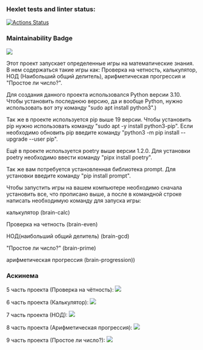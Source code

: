 ### Hexlet tests and linter status:
[![Actions Status](https://github.com/Xrustic/python-project-49/actions/workflows/hexlet-check.yml/badge.svg)](https://github.com/Xrustic/python-project-49/actions)

### Maintainability Badge
<a href="https://codeclimate.com/github/Xrustic/python-project-49/maintainability"><img src="https://api.codeclimate.com/v1/badges/368258a69f6567c3d242/maintainability" /></a>

Этот проект запускает определенные игры на математические знания. В нем содержаться такие игры как: Проверка на четность, калькулятор, НОД (Наибольший общий делитель), арифметическая прогрессия и "Простое ли число?".

Для создания данного проекта использовался Python версии 3.10. Чтобы установить последнюю версию, да и вообще Python, нужно использовать вот эту команду "sudo apt install python3".)

Так же в проекте используется pip выше 19 версии. Чтобы установить pip нужно использовать команду "sudo apt -y install python3-pip". Если необходимо обновить pip введите команду "python3 -m pip install --upgrade --user pip".

Ещё в проекте используется poetry выше версии 1.2.0. Для установки poetry необходимо ввести команду "pipx install poetry".

Так же вам потребуется установленная библиотека prompt. Для установки введите команду "pip install prompt".

Чтобы запустить игры на вашем компьютере необходимо сначала установить все, что прописано выше, а после в командной строке написать необходимую команду для запуска игры:

калькулятор (brain-calc)

Проверка на четность (brain-even)

НОД(наибольший общий делитель) (brain-gcd)

"Простое ли число?" (brain-prime)

арифметическая прогрессия (brain-progression))

### Аскинема
5 часть проекта (Проверка на чётность): <a href="https://asciinema.org/a/obHxxrgc3T9z7GS8cpLtmQBDN" target="_blank"><img src="https://asciinema.org/a/obHxxrgc3T9z7GS8cpLtmQBDN.svg" /></a>

6 часть проекта (Калькулятор): <a href="https://asciinema.org/a/xBSGXxrO6VyVGaPGLJAY7rjGg" target="_blank"><img src="https://asciinema.org/a/xBSGXxrO6VyVGaPGLJAY7rjGg.svg" /></a>

7 часть проекта (НОД): <a href="https://asciinema.org/a/J73DtlQpf76fRiEUIByLmRE6q" target="_blank"><img src="https://asciinema.org/a/J73DtlQpf76fRiEUIByLmRE6q.svg" /></a>

8 часть проекта (Арифметическая прогрессия): <a href="https://asciinema.org/a/db5smOJSP1JBBVGBvZmBSPZZS" target="_blank"><img src="https://asciinema.org/a/db5smOJSP1JBBVGBvZmBSPZZS.svg" /></a>

9 часть проекта (Простое ли число?): <a href="https://asciinema.org/a/qs1jGWqSPG3Rt9Zz75jub45bR" target="_blank"><img src="https://asciinema.org/a/qs1jGWqSPG3Rt9Zz75jub45bR.svg" /></a>
